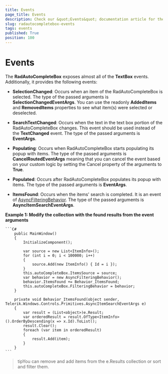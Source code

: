 ```yaml
---
title: Events
page_title: Events
description: Check our &quot;Events&quot; documentation article for the RadAutoCompleteBox {{ site.framework_name }} control.
slug: radautocompletebox-events
tags: events
published: True
position: 100
---
```


# Events

The __RadAutoCompleteBox__ exposes almost all of the **TextBox** events. Additionally, it provides the following events:

* __SelectionChanged__: Occurs when an item of the RadAutoCompleteBox is selected. The type of the passed arguments is __SelectionChangedEventArgs__. You can use the readonly **AddedItems** and **RemovedItems** properties to see what item(s) were selected or deselected.

* __SearchTextChanged__: Occurs when the text in the text box portion of the RadAutoCompleteBox changes. This event should be used instead of the **TextChanged** event. The type of the passed arguments is __EventArgs__.

* __Populating__: Occurs when RadAutoCompleteBox starts populating its popup with items. The type of the passed arguments is **CancelRoutedEventArgs** meaning that you can cancel the event based on your custom logic by setting the Cancel property of the arguments to **True**.

* __Populated__: Occurs after RadAutoCompleteBox populates its popup with items. The type of the passed arguments is __EventArgs__.

* __ItemsFound__: Occurs when the items' search is completed. It is an event of [AsyncFilteringBehavior](https://docs.telerik.com/devtools/wpf/controls/radautocompletebox/features/filteringbehavior). The type of the passed arguments is __AsyncItemSearchEventArgs__.

__Example 1: Modify the collection with the found results from the event arguments__

	```C#
		public MainWindow()
        {
            InitializeComponent();

            var source = new List<ItemInfo>();
            for (int i = 0; i < 100000; i++)
            {
                source.Add(new ItemInfo() { Id = i });
            }
            this.autoCompleteBox.ItemsSource = source;
            var behavior = new AsyncFilteringBehavior();
            behavior.ItemsFound += Behavior_ItemsFound;
            this.autoCompleteBox.FilteringBehavior = behavior;
        }

        private void Behavior_ItemsFound(object sender, Telerik.Windows.Controls.Primitives.AsyncItemSearchEventArgs e)
        {
            var result = (List<object>)e.Result;
            var orderedResult = result.OfType<ItemInfo>().OrderByDescending(x => x.Id).ToList();
            result.Clear();
            foreach (var item in orderedResult)
            {
                result.Add(item);
            }
        }
	```

>tipYou can remove and add items from the e.Results collection or sort and filter them.
